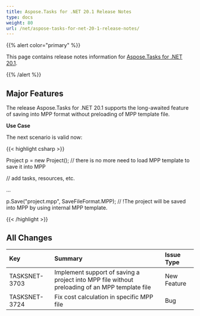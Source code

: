 ```yaml
---
title: Aspose.Tasks for .NET 20.1 Release Notes
type: docs
weight: 80
url: /net/aspose-tasks-for-net-20-1-release-notes/
---
```


{{% alert color="primary" %}} 

This page contains release notes information for [Aspose.Tasks for .NET 20.1](https://downloads.aspose.com/tasks/net/new-releases/aspose.tasks-for-.net-20.1/).

{{% /alert %}} 
## **Major Features**
The release Aspose.Tasks for .NET 20.1 supports the long-awaited feature of saving into MPP format without preloading of MPP template file.

**Use Case**

The next scenario is valid now:

{{< highlight csharp >}}

 Project p = new Project(); // there is no more need to load MPP template to save it into MPP

// add tasks, resources, etc.

...

p.Save("project.mpp", SaveFileFormat.MPP); // !The project will be saved into MPP by using internal MPP template.

{{< /highlight >}}


## **All Changes**

|**Key**|**Summary**|**Issue Type**|
| :- | :- | :- |
|TASKSNET-3703|Implement support of saving a project into MPP file without preloading of an MPP template file|New Feature|
|TASKSNET-3724|Fix cost calculation in specific MPP file|Bug|

